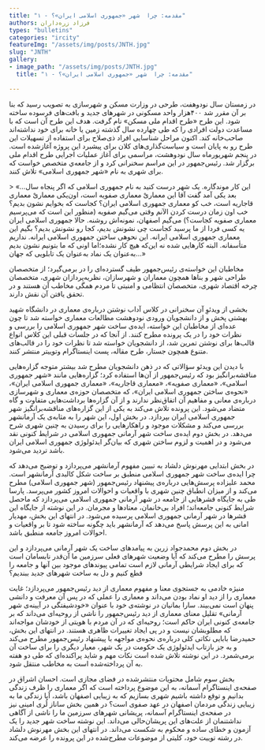 ```yaml
--- 
title: "۱ - مقدمه: چرا  شهر «جمهوری اسلامی ایران»؟" 
authors: فرزاد زره‌داران 
types: "bulletins" 
categories: "ircity" 
featureImg: "/assets/img/posts/JNTH.jpg" 
slug: "JNTH" 
gallery: 
- image_path: "/assets/img/posts/JNTH.jpg" 
  title: "۱ - مقدمه: چرا  شهر «جمهوری اسلامی ایران»؟" 
 
--- 
```

در زمستان سال نودوهفت، طرحی در وزارت مسکن و شهرسازی به تصویب رسید که بنا بر آن مقرر شد ۴۰۰هزار واحد مسکونی در شهر‌های جدید و بافت‌های فرسوده ساخته شود. این طرح «طرح اقدام ملی مسکن» نام گرفت. هدف این طرح آن است که با مساعدت دولت افرادی را که طی چهارده سال گذشته زمین یا خانه برای خود نداشته‌اند صاحب‌خانه کند. اکنون مراحل شناسایی افراد ذی‌صلاح برای استفاده از تسهیلات این طرح رو به پایان است و سیاست‌گذاری‌های کلان برای پیشبرد این پروژه آغازشده است. در پنجم شهریورماه سال نودوهشت، مراسمی برای آغاز عملیات اجرایی طرح اقدام ملی برگزار شد. رئیس‌جمهور در این مراسم سخنرانی کرد و از جامعه‌ي متخصص خواست که برای شهری به نام «شهر جمهوری اسلامی» تلاش کنند.

&gt; «…این کار موندگاره. یک شهر درست کنید به نام جمهوری اسلامی که اگر پنجاه سال بعد یکی آمد گفت آقا این معماریْ معماری صفویه­ است، اون‌یکی معماریْ معماری قاجاریه است، خب کو معماری جمهوری اسلامی ایران؟ کجاست که بخوایم نشون بدیم؟ خب اون زمان درست کردن الآنم وقتی می‌گیم صفویه (منظور این است که می‌پرسیم معماری صفویه کجاست؟) می‌گیم اصفهان، نمونه‌اش روشنه. حالا جمهوری اسلامی ایران یه کسی فردا از ما پرسید کجاست چی نشونش بدیم، کجا رو نشونش بدیم؟ بگیم این معماری جمهوری اسلامی ایرانه. این نحوه­ی ساختن جمهوری اسلامی ایرانه. نداریم متأسفانه. البته کا‌ر‌هایی شده نه این‌که هیچ کار نشده؛اما اونی که ما بتونیم نشون بدیم به‌عنوان یک نماد به‌عنوان یک تابلویی که جهان…»

مخاطبان این خواسته‌ی رئیس‌جمهور طیف گسترده‌ای را در برمی‌گیرد؛ از متخصصان طراحی شهر و بنا‌ها همچون معماران و شهرسازان، نظریه‌پردازان شهری، متخصصان چرخه اقتصاد شهری، متخصصان انتظامی و امنیتی تا مردم همگی مخاطب آن هستند و در تحقق یافتن آن نقش دارند.

بخشی از ویدئوِ آن سخنرانی در کلاس آداب نوشتن درباره‌ی معماری در دانشگاه شهید بهشتی پخش و از دانشجویان ورودی نودوهشت مطالعات معماری خواسته شد تا چون عده‌ای از مخاطبان این خواسته، ایده‌ی ساخت شهر جمهوری اسلامی را بررسی و نظرات خود را در یک پرونده مطرح کنند. از آنجا که در جلسات قبلی این کلاس انواع قالب‌ها برای نوشتن تمرین شد، از دانشجویان خواسته شد تا نظرات خود را در قالب‌های متنوع همچون جستار، طرح مقاله، پست اینستاگرام وتوییتر منتشر کنند.

 با دیدن این ویدئو سؤالاتی که در ذهن دانشجویان مطرح شد بیشتر متوجه گزاره‌هایی مناقشه‌برانگیز بود که رئیس‌جمهور از آن‌ها استفاده کرد؛ گزاره‌هایی مانند «شهر جمهوری اسلامی»، «معماری صفویه»، «معماری قاجاریه»، «معماری جمهوری اسلامی ایران»، «نحوه‌ی ساختن جمهوری اسلامی ایران»، که متخصصان حوزه‌ی معماری و شهرسازی درباره‌ی معانی و مفاهیم آن اتفاق‌نظر ندارند و از آن گزاره‌ها برداشت‌هایی متفاوت و گاه متضاد می‌شود. این پرونده تلاش می‌کند به یکی از این گزاره‌های مناقشه‌برانگیز شهر جمهوری اسلامی ایران بپردازد. در بخش اول، این شهر را به‌ مثابه‌ی یک آرمانشهر بررسی می‌کند و مشکلات موجود و راهکار‌هایی را برای رسیدن به چنین شهری شرح می‌دهد. در بخش دوم ایده‌ی ساخت شهر آرمانی جمهوری اسلامی در شرایط کنونی نقد می‌شود و در اهمیت و لزوم ساختن شهری که بیان‌گر ایدئولوژی جمهوری اسلامی ایران باشد تردید می‌شود.

در بخش ابتدایی مهرنوش دلشاد به تبیین مفهوم آرمانشهر می‌پردازد و توضیح می‌دهد که چرا ایده‌ی ساخت شهر جمهوری اسلامی منطبق بر ساخت شکل کالبدی آرمانشهر است. محمد علیزاده پرسش‌هایی درباره‌ی پیشنهاد رئیس‌جمهور (شهر جمهوری اسلامی) مطرح‌ می‌کند و از میزان انطباق چنین شهری با واقعیات و احوالات امروز کشور می‌پرسد. پارسا طی به جایگاه قشر‌هایی از جامعه در شهر آرمانی جمهوری اسلامی می‌پردازد که ماحصل شرایط کنونی جامعه‌اند؛ افراد بی‌خانمان، معتاد‌ها و مجرمان. در این نوشته از جایگاه این قشر‌ها در شهر‌ آرمانی جمهوری اسلامی پرسیده می‌شود. در انتهای این بخش، مهدیار امانی به این پرسش پاسخ می‌دهد که آرمانشهر باید چگونه ساخته شود تا بر واقعیات و احوالات امروز جامعه منطبق باشد.

 در بخش دوم محمدجواد زرین به پیامد‌های ساخت یک شهر آرمانی می‌پردازد و این پرسش را مطرح می‌کند که آیا وضعیت شهر‌های فعلی سرزمین ما آن‌قدر نابسامان است که برای ایجاد شرایطی آرمانی لازم است تمامی پیوندهای موجود بین آنها و جامعه را قطع کنیم و دل به ساخت شهر‌های جدید ببندیم؟

منیژه خادمی به جستجوی معنا و مفهوم معماری از دید رئیس‌جمهور می‌پردازد؛ غایت معماری را از دید او نماد بودن می‌داند و معماری را عملی که در پس آن معرفت و دانشی پنهان است نمی‌بیند. سارا بمانیان در نوشته‌ی خود با عنوان «خود‌شیفتگی در آیینه‌ی شهر آرمانی» تقلیل معنای معماری از دید رئیس‌جمهور را ناشی از روحیه‌ای می‌داند که بر جامعه‌ی کنونی ایران حاکم است؛ روحیه‌ای که در آن مردم با هویتی از خودشان مواجه‌اند که مطلوبشان نیست و در پی ایجاد تغییرات ظاهری هستند. در انتهای این بخش، حمید‌رضا بابایی نکاتی کلی درباره‌ی نحوه‌ی مواجهه با پیشنهاد رئیس‌جمهور مطرح می‌کند و به جز بازتاب ایدئولوژی یک حکومت در یک شهر، معیار دیگری را برای ساخت آن برمی‌شمرد. در این نوشته تلاش شده است نکات مهم و شاید پراکنده‌ای که طی دو هفته به آن پرداخته‌شده است به مخاطب منتقل شود.

بخش سوم شامل محتویات منتشرشده در فضای مجازی است. احسان اشراق در صفحه‌ی اینستاگرام آسمانه، به این موضوع پرداخته است که اگر معماری را ظرف زندگی بدانیم و توقع داشته باشیم شهری بسازیم که به زیبایی اصفهان باشد، آیا زندگی ما به زیبایی زندگی مردمان اصفهان در عهد صفوی است؟ در همین بخش ساناز لُری امینی نیز در صفحه‌ی اینستاگرام آسمانه، پریشانی شهر‌های سرزمین ما را ناشی از آگاهی نداشتنمان از علت‌های این پریشان‌حالی می‌داند. این نوشته ساخت شهر جدید را یک آزمون‌ و خطای ساده و محکوم ‌به شکست می‌داند. در انتهای این بخش مهرنوش دلشاد در رشته توییت خود، کلیتی از موضوعات مطرح‌شده در این پرونده را عرضه می‌کند.